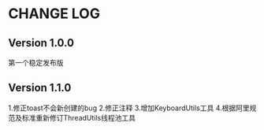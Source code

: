 # CHANGE LOG

## Version 1.0.0
第一个稳定发布版
## Version 1.1.0
1.修正toast不会新创建的bug
2.修正注释
3.增加KeyboardUtils工具
4.根据阿里规范及标准重新修订ThreadUtils线程池工具